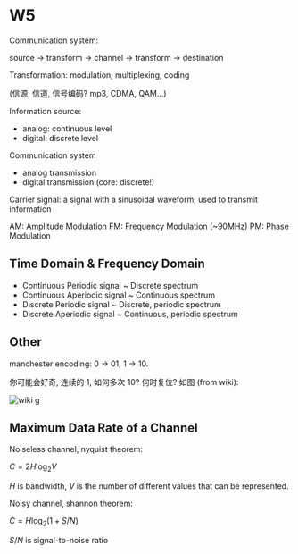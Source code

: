 # W5

Communication system:

source -> transform -> channel -> transform -> destination

Transformation: modulation, multiplexing, coding

(信源, 信道, 信号编码? mp3, CDMA, QAM...)

Information source:

- analog: continuous level
- digital: discrete level

Communication system

- analog transmission
- digital transmission (core: discrete!)

Carrier signal: a signal with a sinusoidal waveform, used to transmit information

AM: Amplitude Modulation
FM: Frequency Modulation (~90MHz)
PM: Phase Modulation

## Time Domain & Frequency Domain

- Continuous Periodic signal ~ Discrete spectrum
- Continuous Aperiodic signal ~ Continuous spectrum
- Discrete Periodic signal ~ Discrete, periodic spectrum
- Discrete Aperiodic signal ~ Continuous, periodic spectrum

## Other

manchester encoding: 0 -> 01, 1 -> 10.

你可能会好奇, 连续的 1, 如何多次 10? 何时复位? 如图 (from wiki):

![wiki](https://upload.wikimedia.org/wikipedia/commons/9/90/Manchester_encoding_both_conventions.svg)
g
## Maximum Data Rate of a Channel

Noiseless channel, nyquist theorem:

$C = 2H \log_2 V$

$H$ is bandwidth, $V$ is the number of different values that can be represented.

Noisy channel, shannon theorem:

$C = H \log_2 (1 + S/N)$

$S/N$ is signal-to-noise ratio
